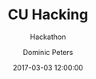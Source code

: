 ---
layout:     post
title:      "CU Hacking"
subtitle:   "Hackathon"
date:       2017-03-03 12:00:00
categories: projects
author:     "Dominic Peters"
header-img: "img/post-bg-06.jpg"
---